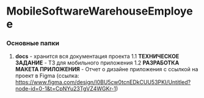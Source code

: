 # MobileSoftwareWarehouseEmployee
### Основные папки

1. **docs** - хранится вся документация проекта
1.1 **ТЕХНИЧЕСКОЕ ЗАДАНИЕ** - ТЗ для мобильного приложения
1.2 **РАЗРАБОТКА МАКЕТА ПРИЛОЖЕНИЯ** - Отчет о дизайне приложения с ссылкой на проект в Figma (ссылка: https://www.figma.com/design/I0BU5cw0tcnEDkCUU53PKI/Untitled?node-id=0-1&t=CpNYu23TgVZ4WGKr-1)

